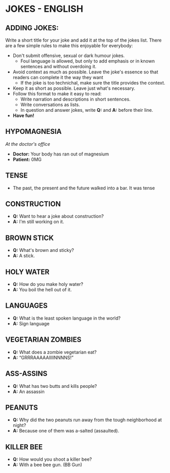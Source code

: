 # JOKES - ENGLISH

## ADDING JOKES:

Write a short title for your joke and add it at the top of the jokes list. There are a few simple rules to make this enjoyable for everybody:
- Don't submit offensive, sexual or dark humour jokes.
  - Foul language is allowed, but only to add emphasis or in known sentences and without overdoing it.
- Avoid context as much as possible. Leave the joke's essence so that readers can complete it the way they want
  - If the joke is too technichal, make sure the title provides the context.
- Keep it as short as possible. Leave just what's necessary.
- Follow this format to make it easy to read:
  - Write narration and descriptions in short sentences.
  - Write conversations as lists.
  - In question and answer jokes, write **Q:** and **A:** before their line.
- **Have fun!**

## HYPOMAGNESIA
*At the doctor's office*
- **Doctor:** Your body has ran out of magnesium
- **Patient:** 0MG


## TENSE

- The past, the present and the future walked into a bar. It was tense

## CONSTRUCTION

- **Q:** Want to hear a joke about construction?
- **A:** I'm still working on it.

## BROWN STICK

- **Q:** What's brown and sticky?
- **A:** A stick.

## HOLY WATER

- **Q:** How do you make holy water?
- **A:** You boil the hell out of it.

## LANGUAGES

- **Q:** What is the least spoken language in the world?
- **A:** Sign language

## VEGETARIAN ZOMBIES

- **Q:** What does a zombie vegetarian eat?
- **A:** “GRRRAAAAAIIIINNNNS!”

## ASS-ASSINS

- **Q:** What has two butts and kills people?
- **A:** An assassin

## PEANUTS

- **Q:** Why did the two peanuts run away from the tough neighborhood at night?
- **A:** Because one of them was a-salted (assaulted).

## KILLER BEE

- **Q:** How would you shoot a killer bee?
- **A:** With a bee bee gun. (BB Gun)
